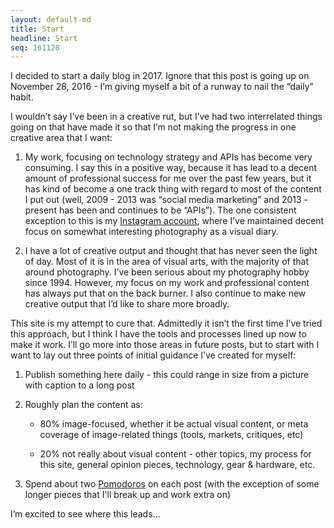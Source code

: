 ```yaml
---
layout: default-md
title: Start
headline: Start
seq: 161128
---
```


I decided to start a daily blog in 2017. Ignore that this post is going up on November 28, 2016 - I’m giving myself a bit of a runway to nail the “daily” habit.

I wouldn’t say I’ve been in a creative rut, but I’ve had two interrelated things going on that have made it so that I’m not making the progress in one creative area that I want:

  1. My work, focusing on technology strategy and APIs has become very consuming. I say this in a positive way, because it has lead to a decent amount of professional success for me over the past few years, but it has kind of become a one track thing with regard to most of the content I put out (well, 2009 - 2013 was “social media marketing” and 2013 - present has been and continues to be “APIs”). The one consistent exception to this is my [Instagram account](http://instagram.com/busse), where I’ve maintained decent focus on somewhat interesting photography as a visual diary.

  2. I have a lot of creative output and thought that has never seen the light of day. Most of it is in the area of visual arts, with the majority of that around photography. I’ve been serious about my photography hobby since 1994. However, my focus on my work and professional content has always put that on the back burner. I also continue to make new creative output that I’d like to share more broadly.

This site is my attempt to cure that. Admittedly it isn’t the first time I’ve tried this approach, but I think I have the tools and processes lined up now to make it work. I’ll go more into those areas in future posts, but to start with I want to lay out three points of initial guidance I’ve created for myself:

  1. Publish something here daily - this could range in size from a picture with caption to a long post

  2. Roughly plan the content as: 

      - 80% image-focused, whether it be actual visual content, or meta coverage of image-related things (tools, markets, critiques, etc)

      - 20% not really about visual content - other topics, my process for this site, general opinion pieces, technology, gear & hardware, etc.

  3. Spend about two [Pomodoros](https://en.wikipedia.org/wiki/Pomodoro_Technique) on each post (with the exception of some longer pieces that I'll break up and work extra on)

I’m excited to see where this leads…
